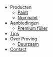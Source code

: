 - Producten
    - [Paint](/Paint)
    - [Non paint](/Non-paint)
- Aanbiedingen
    - [Premium füller](/sale/premium-fuller)
- [Tips](/tips)
- Over Proving
    - [Duurzaam](/Duurzaam)
- [Contact](/Contact)
